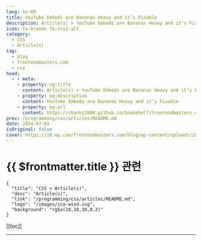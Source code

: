```yaml
---
lang: ko-KR
title: YouTube Embeds are Bananas Heavy and it’s Fixable
description: Article(s) > YouTube Embeds are Bananas Heavy and it’s Fixable
icon: fa-brands fa-css3-alt
category: 
  - CSS
  - Article(s)
tag: 
  - blog
  - frontendmasters.com
  - css
head:
  - - meta:
    - property: og:title
      content: Article(s) > YouTube Embeds are Bananas Heavy and it’s Fixable
    - property: og:description
      content: YouTube Embeds are Bananas Heavy and it’s Fixable
    - property: og:url
      content: https://chanhi2000.github.io/bookshelf/frontendmasters.com/youtube-embeds-are-bananas-heavy-and-its-fixable.html
prev: /programming/css/articles/README.md
date: 2024-07-01
isOriginal: false
cover: https://i0.wp.com/frontendmasters.com/blog/wp-content/uploads/2024/07/youtube-lite-embed.png?w=1280&ssl=1
---
```


# {{ $frontmatter.title }} 관련

```component VPCard
{
  "title": "CSS > Article(s)",
  "desc": "Article(s)",
  "link": "/programming/css/articles/README.md",
  "logo": "/images/ico-wind.svg",
  "background": "rgba(10,10,10,0.2)"
}
```

[[toc]]

---

<SiteInfo
  name="YouTube Embeds are Bananas Heavy and it’s Fixable"
  desc="Which one makes more sense to use, big and slow or small and fast? Especially with the same appearance and functionality, the youtube-lite component is a no-brainer."
  url="https://frontendmasters.com/news/youtube-embeds-are-bananas-heavy-and-its-fixable/"
  logo="https://frontendmasters.com/favicon.ico"
  preview="https://i0.wp.com/frontendmasters.com/blog/wp-content/uploads/2024/07/youtube-lite-embed.png?w=1280&ssl=1"/>

<!-- TODO: 작성 -->
